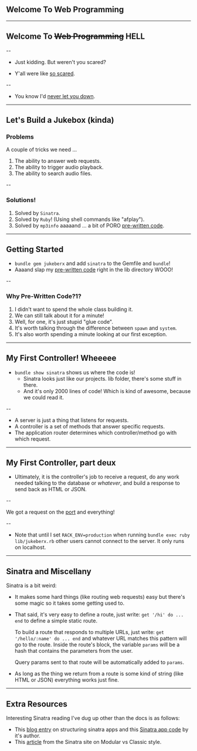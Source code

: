 ## Welcome To Web Programming

---

## Welcome To ~~Web Programming~~ HELL

--

* Just kidding. But weren't you scared?

* Y'all were like [so scared][scurred].

--

* You know I'd [never let you down][nlyd].

[scurred]: http://i.imgur.com/AJuPuJj.gifv
[nlyd]: http://i.imgur.com/9DlpKA1.gifv

---

## Let's Build a Jukebox (kinda)

### Problems

A couple of tricks we need ...

1. The ability to answer web requests.
2. The ability to trigger audio playback.
3. The ability to search audio files.

--

### Solutions!

1. Solved by `Sinatra`.
2. Solved by `Ruby`! (Using shell commands like "afplay").
3. Solved by `mp3info` aaaaand ... a bit of PORO [pre-written code][pwc].

---

## Getting Started

* `bundle gem jukeberx` and add `sinatra` to the Gemfile and `bundle`!
* Aaaand slap my [pre-written code][pwc] right in the lib directory WOOO!

--

### Why Pre-Written Code?1?

1. I didn't want to spend the whole class building it.
2. We can still talk about it for a minute!
3. Well, for one, it's just stupid "glue code".
4. It's worth talking through the difference between `spawn` and `system`.
5. It's also worth spending a minute looking at our first exception.

[pwc]: https://gist.github.com/kingcons/2cfb9a1ca02f7a3c9854

---

## My First Controller! Wheeeee

* `bundle show sinatra` shows us where the code is!
  * Sinatra looks just like our projects. lib folder, there's some stuff in there.
  * And it's only 2000 lines of code! Which is kind of awesome, because we could read it.

--

* A server is just a thing that listens for requests.
* A controller is a set of methods that answer specific requests.
* The application router determines which controller/method go with which request.

---

## My First Controller, part deux

* Ultimately, it is the controller's job to receive a request,
  do any work needed talking to the database or *whatever*,
  and build a response to send back as HTML or JSON.

--

We got a request on the [port][ports] and everything!

--

* Note that until I set `RACK_ENV=production` when running
  `bundle exec ruby lib/jukeberx.rb` other users cannot connect to the server.
  It only runs on localhost.

[ports]: http://en.wikipedia.org/wiki/List_of_TCP_and_UDP_port_numbers

---

## Sinatra and Miscellany

Sinatra is a bit weird:

* It makes some hard things (like routing web requests)
  easy but there's some magic so it takes some getting used to.

* That said, it's very easy to define a route, just write:
  `get '/hi' do ... end` to define a simple static route.

  To build a route that responds to multiple URLs, just write:
  `get '/hello/:name' do ... end` and whatever URL matches this
  pattern will go to the route. Inside the route's block,
  the variable `params` will be a hash that contains the parameters
  from the user.

  Query params sent to that route will be automatically added to `params`.

* As long as the thing we return from a route is some kind of string
  (like HTML or JSON) everything works just fine.

---

## Extra Resources

Interesting Sinatra reading I've dug up other than the docs is as follows:

* This [blog entry][sinatra_apps] on structuring sinatra apps and
  this [Sinatra app code][monocle] by it's author.
* This [article][mod_v_classic] from the Sinatra site on Modular vs Classic style.

[sinatra_apps]: http://blog.sourcing.io/structuring-sinatra
[monocle]: https://github.com/maccman/monocle
[mod_v_classic]: http://www.sinatrarb.com/intro.html#Modular%20vs%20Classic%20Style
